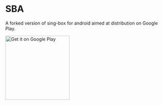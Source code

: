 # SBA

A forked version of sing-box for android aimed at distribution on Google Play.

<a href="https://play.google.com/store/apps/details?id=com.github.douglarek.sba"><img width="200px" alt="Get it on Google Play" src="https://play.google.com/intl/en_us/badges/static/images/badges/en_badge_web_generic.png"/></a>
